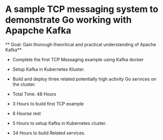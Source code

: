 # A sample TCP messaging system to demonstrate Go working with Apapche Kafka

** Goal: Gain thorough theoritical and practical understanding of Apache Kafka**

* Complete the first TCP Messaging example using Kafka docker
* Setup Kafka in Kubernetes Kluster.
* Build and deploy three related potentially high activity Go services on the cluster.

* Total Time: 48 Hours
* 3 Hours to build first TCP example
* 6 Hourse rest
* 5 Hours to setup Kafka in Kubernetes cluster.
* 34 Hours to build Related services.